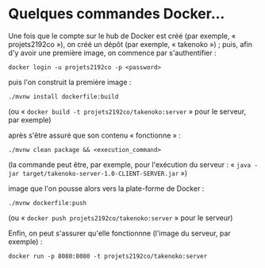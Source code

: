 ﻿# Quelques commandes Docker...
Une fois que le compte sur le hub de Docker est créé (par exemple, « projets2192co »), on créé un dépôt (par exemple, « takenoko ») ;
puis, afin d'y avoir une première image, on commence par s'authentifier :

	docker login -u projets2192co -p <password>

puis l'on construit la première image :

	./mvnw install dockerfile:build
(ou « `docker build -t projets2192co/takenoko:server` » pour le serveur, par exemple)

après s'être assuré que son contenu « fonctionne » :

	./mvnw clean package && <execution_command>
(la commande peut être, par exemple, pour l'exécution du serveur : « `java -jar target/takenoko-server-1.0-CLIENT-SERVER.jar` »)

image que l'on pousse alors vers la plate-forme de Docker :

	./mvnw dockerfile:push
(ou « `docker push projets2192co/takenoko:server` » pour le serveur)

Enfin, on peut s'assurer qu'elle fonctionnne (l'image du serveur, par exemple) :

	docker run -p 8080:8080 -t projets2192co/takenoko:server
